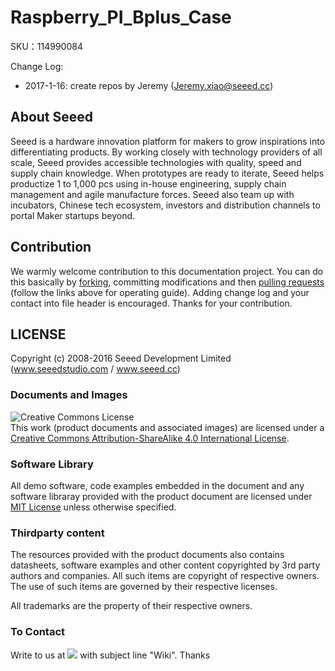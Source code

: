 # Raspberry_PI_Bplus_Case

SKU：114990084

Change Log:

- 2017-1-16: create repos by Jeremy (Jeremy.xiao@seeed.cc)

## About Seeed

Seeed is a hardware innovation platform for makers to grow inspirations into differentiating products. By working closely with technology providers of all scale, Seeed provides accessible technologies with quality, speed and supply chain knowledge. When prototypes are ready to iterate, Seeed helps productize 1 to 1,000 pcs using in-house engineering, supply chain management and agile manufacture forces. Seeed also team up with incubators, Chinese tech ecosystem, investors and distribution channels to portal Maker startups beyond.

## Contribution

We warmly welcome contribution to this documentation project. You can do this basically by [forking](https://help.github.com/articles/fork-a-repo), committing modifications and then [pulling requests](https://help.github.com/articles/using-pull-requests) (follow the links above for operating guide). Adding change log and your contact into file header is encouraged. Thanks for your contribution.

LICENSE
-------
Copyright (c) 2008-2016 Seeed Development Limited (www.seeedstudio.com / www.seeed.cc)

### Documents and Images
<img alt="Creative Commons License" style="border-width:0" src="https://i.creativecommons.org/l/by-sa/4.0/88x31.png" /></a><br />
This work (product documents and associated images) are licensed under a <a rel="license" href="http://creativecommons.org/licenses/by-sa/4.0/">Creative Commons Attribution-ShareAlike 4.0 International License</a>. <a rel="license" href="http://creativecommons.org/licenses/by-sa/4.0/"> </a>

### Software Library
All demo software, code examples embedded in the document and any software libraray provided with the product document are licensed under [MIT License](https://github.com/SeeedDoc/WikiMigrationSync/blob/master/MIT_LICENSE "MIT LICENSE") unless otherwise specified.

### Thirdparty content
The resources provided with the product documents also contains datasheets, software examples and other content copyrighted by 3rd party authors and companies. All such items are copyright of respective owners. The use of such items are governed by their respective licenses.

All trademarks are the property of their respective owners.

### To Contact

Write to us at ![](contact-us.png) with subject line "Wiki". Thanks
